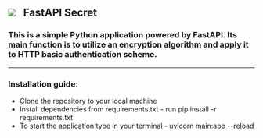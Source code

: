## <img src="https://github.com/mjaroszewski1979/mjaroszewski1979/blob/main/fast.png">  &nbsp; FastAPI Secret
### This is a simple Python application powered by FastAPI. Its main function is to utilize an encryption algorithm and apply it to HTTP basic authentication scheme. 
--------------------------------------------------

### Installation guide:
* Clone the repository to your local machine
* Install dependencies from requirements.txt - run pip install -r requirements.txt
* To start the application type in your terminal - uvicorn main:app --reload
